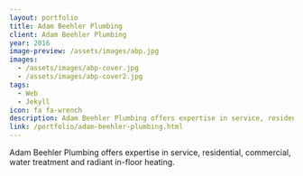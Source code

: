 ```yaml
---
layout: portfolio
title: Adam Beehler Plumbing
client: Adam Beehler Plumbing
year: 2016
image-preview: /assets/images/abp.jpg
images:
  - /assets/images/abp-cover.jpg
  - /assets/images/abp-cover2.jpg
tags:
  - Web
  - Jekyll
icon: fa fa-wrench
description: Adam Beehler Plumbing offers expertise in service, residential, commercial, water treatment and radiant in-floor heating.
link: /portfolio/adam-beehler-plumbing.html
---
```

Adam Beehler Plumbing offers expertise in service, residential, commercial, water treatment and radiant in-floor heating.